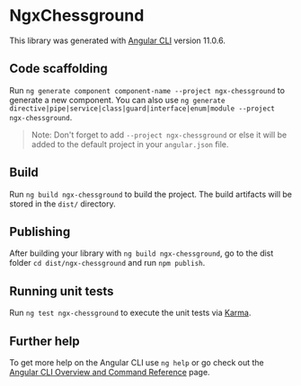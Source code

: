 # NgxChessground

This library was generated with [Angular CLI](https://github.com/angular/angular-cli) version 11.0.6.

## Code scaffolding

Run `ng generate component component-name --project ngx-chessground` to generate a new component. You can also use `ng generate directive|pipe|service|class|guard|interface|enum|module --project ngx-chessground`.
> Note: Don't forget to add `--project ngx-chessground` or else it will be added to the default project in your `angular.json` file. 

## Build

Run `ng build ngx-chessground` to build the project. The build artifacts will be stored in the `dist/` directory.

## Publishing

After building your library with `ng build ngx-chessground`, go to the dist folder `cd dist/ngx-chessground` and run `npm publish`.

## Running unit tests

Run `ng test ngx-chessground` to execute the unit tests via [Karma](https://karma-runner.github.io).

## Further help

To get more help on the Angular CLI use `ng help` or go check out the [Angular CLI Overview and Command Reference](https://angular.io/cli) page.
